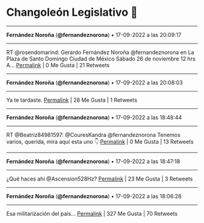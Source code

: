 # Changoleón Legislativo 🙈
*****
**Fernández Noroña** (**@fernandeznorona**) • 17-09-2022 a las 20:09:17
*****
RT @rosendomarind: Gerardo Fernández Noroña @fernandeznorona en
La Plaza de Santo Domingo 
Ciudad de México
Sábado 26 de noviembre
12 hrs
A…
[Permalink](https://twitter.com/fernandeznorona/status/1571350623131426816) | 0 Me Gusta | 21 Retweets
*****
**Fernández Noroña** (**@fernandeznorona**) • 17-09-2022 a las 20:08:03
*****
Ya te tardaste.
[Permalink](https://twitter.com/fernandeznorona/status/1571350311905665027) | 28 Me Gusta | 1 Retweets
*****
**Fernández Noroña** (**@fernandeznorona**) • 17-09-2022 a las 18:48:44
*****
RT @Beatriz84981597: @CouresKandra @fernandeznorona Tenemos varios, querida, mira aquí esta uno 👇
[Permalink](https://twitter.com/fernandeznorona/status/1571330354010537984) | 0 Me Gusta | 13 Retweets
*****
**Fernández Noroña** (**@fernandeznorona**) • 17-09-2022 a las 18:47:18
*****
¿Qué haces ahí @Ascension528Hz?
[Permalink](https://twitter.com/fernandeznorona/status/1571329990653771778) | 23 Me Gusta | 3 Retweets
*****
**Fernández Noroña** (**@fernandeznorona**) • 17-09-2022 a las 18:06:28
*****
Esa militarización del país…
[Permalink](https://twitter.com/fernandeznorona/status/1571319715267584001) | 327 Me Gusta | 70 Retweets